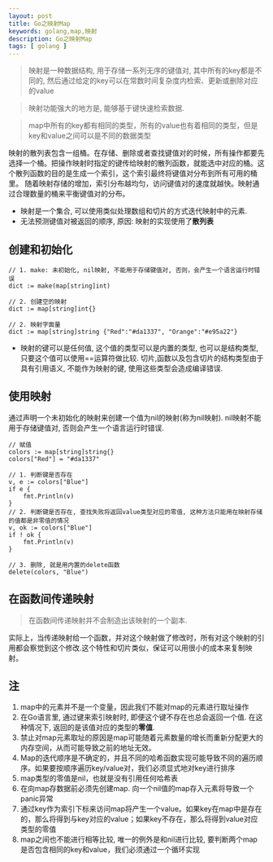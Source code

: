 ```yaml
---
layout: post
title: Go之映射Map
keywords: golang,map,映射
description: Go之映射Map
tags: [ golang ]
---
```


> 映射是一种数据结构, 用于存储一系列无序的键值对, 其中所有的key都是不同的, 然后通过给定的key可以在常数时间复杂度内检索、更新或删除对应的value

> 映射功能强大的地方是, 能够基于键快速检索数据.

> map中所有的key都有相同的类型，所有的value也有着相同的类型，但是key和value之间可以是不同的数据类型


映射的散列表包含一组桶。在存储、删除或者查找键值对的时候，所有操作都要先选择一个桶。把操作映射时指定的键传给映射的散列函数，就能选中对应的桶。这个散列函数的目的是生成一个索引，这个索引最终将键值对分布到所有可用的桶里。
随着映射存储的增加，索引分布越均匀，访问键值对的速度就越快。映射通过合理数量的桶来平衡键值对的分布。

* 映射是一个集合, 可以使用类似处理数组和切片的方式迭代映射中的元素.
* 无法预测键值对被返回的顺序, 原因: 映射的实现使用了**散列表**


## 创建和初始化

```golang
// 1. make: 未初始化, nil映射, 不能用于存储键值对, 否则，会产生一个语言运行时错误
dict := make(map[string]int)

// 2. 创建空的映射
dict := map[string]int{}

// 2. 映射字面量
dict := map[string]string {"Red":"#da1337", "Orange":"#e95a22"}
```

* 映射的键可以是任何值, 这个值的类型可以是内置的类型, 也可以是结构类型, 只要这个值可以使用==运算符做比较. 切片,函数以及包含切片的结构类型由于具有引用语义, 不能作为映射的键, 使用这些类型会造成编译错误.

## 使用映射

通过声明一个未初始化的映射来创建一个值为nil的映射(称为nil映射). nil映射不能用于存储键值对, 否则会产生一个语言运行时错误.
```golang
// 赋值
colors := map[string]string{}
colors["Red"] = "#da1337"

// 1. 判断键是否存在
v, e := colors["Blue"]
if e {
    fmt.Println(v)
}
// 2. 判断键是否存在, 查找失败将返回value类型对应的零值, 这种方法只能用在映射存储的值都是非零值的情况
v, ok := colors["Blue"]
if ! ok {
    fmt.Println(v)
}

// 3. 删除, 就是用内置的delete函数
delete(colors, "Blue")
```

## 在函数间传递映射
> 在函数间传递映射并不会制造出该映射的一个副本.

实际上，当传递映射给一个函数，并对这个映射做了修改时，所有对这个映射的引用都会察觉到这个修改.这个特性和切片类似，保证可以用很小的成本来复制映射。


## 注
1. map中的元素并不是一个变量，因此我们不能对map的元素进行取址操作
2. 在Go语言里, 通过键来索引映射时, 即便这个键不存在也总会返回一个值. 在这种情况下, 返回的是该值对应的类型的**零值**.
3. 禁止对map元素取址的原因是map可能随着元素数量的增长而重新分配更大的内存空间，从而可能导致之前的地址无效。
4. Map的迭代顺序是不确定的，并且不同的哈希函数实现可能导致不同的遍历顺序。如果要按顺序遍历key/value对，我们必须显式地对key进行排序
5. map类型的零值是nil，也就是没有引用任何哈希表
6. 在向map存数据前必须先创建map. 向一个nil值的map存入元素将导致一个panic异常
7. 通过key作为索引下标来访问map将产生一个value。如果key在map中是存在的，那么将得到与key对应的value；如果key不存在，那么将得到value对应类型的零值
8. map之间也不能进行相等比较, 唯一的例外是和nil进行比较, 要判断两个map是否包含相同的key和value，我们必须通过一个循环实现